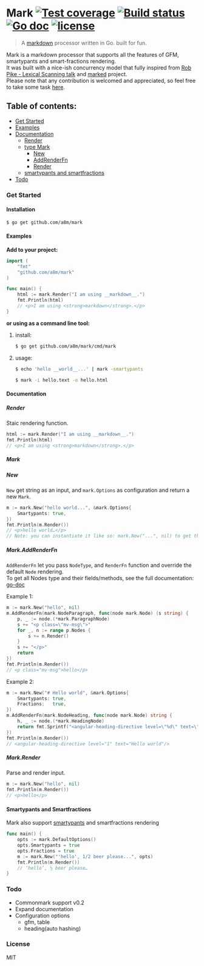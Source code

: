 # Mark [![Test coverage][coveralls-image]][coveralls-url] [![Build status][travis-image]][travis-url] [![Go doc][doc-image]][doc-url] [![license](http://img.shields.io/badge/license-MIT-blue.svg)](https://raw.githubusercontent.com/a8m/mark/master/LICENSE)
> A [markdown](http://daringfireball.net/projects/markdown/) processor written in Go. built for fun.

Mark is a markdown processor that supports all the features of GFM, smartypants and smart-fractions rendering.  
It was built with a nice-ish concurrency model that fully inspired from [Rob Pike - Lexical Scanning talk](https://www.youtube.com/watch?v=HxaD_trXwRE) and [marked](https://github.com/chjj/marked) project.  
Please note that any contribution is welcomed and appreciated, so feel free to take some task [here](#todo).

## Table of contents:
- [Get Started](#get-started)
- [Examples](#examples)
- [Documentation](#documentation)
    - [Render](#render)
    - [type Mark](#mark)
        - [New](#new)
        - [AddRenderFn](#markaddrenderfn)
        - [Render](#markrender)
    - [smartypants and smartfractions](##smartypants-and-smartfractions)
- [Todo](#todo)

### Get Started
#### Installation
```sh
$ go get github.com/a8m/mark
```
#### Examples
__Add to your project:__
```go
import (
	"fmt"
	"github.com/a8m/mark"
)

func main() {
	html := mark.Render("I am using __markdown__.")
	fmt.Println(html)
	// <p>I am using <strong>markdown</strong>.</p>
}
```

__or using as a command line tool:__
1. install:
    ```sh
    $ go get github.com/a8m/mark/cmd/mark
    ```
2. usage:
    ```sh
    $ echo 'hello __world__...' | mark -smartypants
    ```
    ```sh
    $ mark -i hello.text -o hello.html
    ```

#### Documentation
##### Render
Staic rendering function.
```go
html := mark.Render("I am using __markdown__.")
fmt.Println(html)
// <p>I am using <strong>markdown</strong>.</p>
```

##### Mark
##### New
`New` get string as an input, and `mark.Options` as configuration and return a new `Mark`.
```go
m := mark.New("hello world...", &mark.Options{
    Smartypants: true,
})
fmt.Println(m.Render())
// <p>hello world…</p>
// Note: you can instantiate it like so: mark.New("...", nil) to get the default options.
```

##### Mark.AddRenderFn
`AddRenderFn` let you pass `NodeType`, and `RenderFn` function and override the default `Node` rendering.  
To get all Nodes type and their fields/methods, see the full documentation: [go-doc](http://godoc.org/github.com/a8m/mark)  

Example 1:
```go
m := mark.New("hello", nil)
m.AddRenderFn(mark.NodeParagraph, func(node mark.Node) (s string) {
    p, _ := node.(*mark.ParagraphNode)
    s += "<p class=\"mv-msg\">"
    for _, n := range p.Nodes {
        s += n.Render()
    }
    s += "</p>"
    return
})
fmt.Println(m.Render())
// <p class="mv-msg">hello</p>
```

Example 2:
```go
m := mark.New("# Hello world", &mark.Options{
	Smartypants: true,
	Fractions:   true,
})
m.AddRenderFn(mark.NodeHeading, func(node mark.Node) string {
	h, _ := node.(*mark.HeadingNode)
	return fmt.Sprintf("<angular-heading-directive level=\"%d\" text=\"%s\"/>", h.Level, h.Text)
})
fmt.Println(m.Render())
// <angular-heading-directive level="1" text="Hello world"/>
```

##### Mark.Render
Parse and render input.
```go
m := mark.New("hello", nil)
fmt.Println(m.Render())
// <p>hello</p>
```

#### Smartypants and Smartfractions
Mark also support [smartypants](http://daringfireball.net/projects/smartypants/) and smartfractions rendering
```go
func main() {
	opts := mark.DefaultOptions()
	opts.Smartypants = true
	opts.Fractions = true
	m := mark.New("'hello', 1/2 beer please...", opts)
	fmt.Println(m.Render())
	// ‘hello’, ½ beer please…
}
```

### Todo
- Commonmark support v0.2
- Expand documentation
- Configuration options
	- gfm, table
	- heading(auto hashing)

### License
MIT

[travis-url]: https://travis-ci.org/a8m/mark
[travis-image]: https://api.travis-ci.org/a8m/mark.svg
[coveralls-image]: https://coveralls.io/repos/a8m/mark/badge.svg?branch=master&service=github
[coveralls-url]: https://coveralls.io/r/a8m/mark
[doc-image]: https://godoc.org/github.com/a8m/mark?status.svg
[doc-url]: https://godoc.org/github.com/a8m/mark
